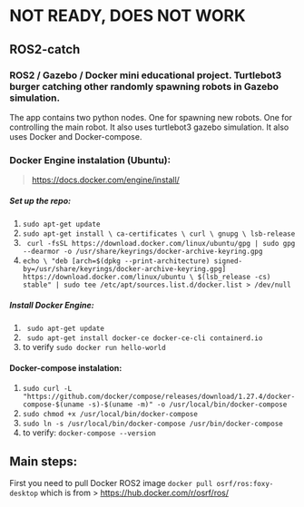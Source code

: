 # NOT READY, DOES NOT WORK
## ROS2-catch
### ROS2 / Gazebo / Docker mini educational project. Turtlebot3 burger catching other randomly spawning robots in Gazebo simulation.

The app contains two python nodes. One for spawning new robots. One for controlling the main robot.
It also uses turtlebot3 gazebo simulation.
It also uses Docker and Docker-compose.

### Docker Engine instalation (Ubuntu):
> https://docs.docker.com/engine/install/

##### Set up the repo:
1. `sudo apt-get update`
2. `sudo apt-get install \
    ca-certificates \
    curl \
    gnupg \
    lsb-release`
3. ` curl -fsSL https://download.docker.com/linux/ubuntu/gpg | sudo gpg --dearmor -o /usr/share/keyrings/docker-archive-keyring.gpg`
4. `echo \
  "deb [arch=$(dpkg --print-architecture) signed-by=/usr/share/keyrings/docker-archive-keyring.gpg] https://download.docker.com/linux/ubuntu \
  $(lsb_release -cs) stable" | sudo tee /etc/apt/sources.list.d/docker.list > /dev/null`
##### Install Docker Engine:
1. ` sudo apt-get update`
2. ` sudo apt-get install docker-ce docker-ce-cli containerd.io`
3. to verify `sudo docker run hello-world`

#### Docker-compose instalation:
1. `sudo curl -L "https://github.com/docker/compose/releases/download/1.27.4/docker-compose-$(uname -s)-$(uname -m)" -o /usr/local/bin/docker-compose`
2. `sudo chmod +x /usr/local/bin/docker-compose`
3. `sudo ln -s /usr/local/bin/docker-compose /usr/bin/docker-compose`
4. to verify: `docker-compose --version`

## Main steps:
First you need to pull Docker ROS2 image 
`docker pull osrf/ros:foxy-desktop`
which is from > https://hub.docker.com/r/osrf/ros/

